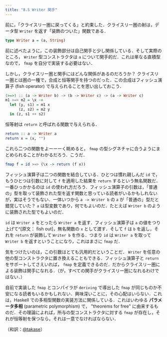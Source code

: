 ```yaml
---
title: "8.5 Writer 関手"
---
```


前に，「クライスリー圏に戻ってくる」と約束した．クライスリー圏の射は，データ型 `Writer` を返す「装飾のついた」関数である．

```haskell
type Writer a = (a, String)
```

前に述べたように，この装飾部分は自己関手と少し関係している．そして実際のところ， `Writer` 型コンストラクタは `a` について関手的だ．これは単なる直積型なので， `fmap` を自分で実装する必要はない．

しかし，クライスリー圏と関手にはどんな関係があるのだろうか？ クライスリー圏とは圏の一種で，合成と恒等関手を持つのだった．この合成はフィッシュ演算子 (fish operator) で与えられることを思い出しておこう．

```haskell
(>=>) :: (a -> Writer b) -> (b -> Writer c) -> (a -> Writer c)
m1 >=> m2 = \x ->
  let (y, s1) = m1 x
      (z, s2) = m2 y
  in (z, s1 ++ s2)
```

恒等射は `return` と呼ばれる関数で与えられる．

```haskell
return :: a -> Writer a
return x = (x, "")
```

これら二つの関数をよーーーく眺めると， `fmap` の型シグネチャに合うようにまとめられることがわかるだろう．こうだ．

```haskell
fmap f = id >=> (\x -> return (f x))
```

フィッシュ演算子は二つの関数を結合している．ひとつは慣れ親しんだ `id` で，もうひとつは引数に対して `f` を適用した結果を `return` するという無名関数だ．一番ひっかかるのは `id` の使われ方だろう．フィッシュ演算子の引数は，「普通の」型を取って装飾された型を返す関数と思っている読者がいるかもしれないが，実はそうでもない．一体いつから `a -> Writer b` の `a` が「普通の」型だと錯覚していた？ `a` は型変数であり，何でもよいのだ．たとえば `Writer b` のように装飾された型でもよいのだ．

`id` は `Writer a` をとったら `Writer a` を返す．フィッシュ演算子は `a` の値をつり上げて^[原文： fish out]，無名関数の `x` として渡す．そして `f` は `b` を返し，それを `return` が装飾して `Writer b` を作る．つまり `id` は `Writer a` を取って `Writer b` を返すということになり，これはまさに `fmap` だ．

気をつけたいのは，この引数はとても汎用的だということだ． `Writer` を任意の他の型コンストラクタに置き換えることもできる．フィッシュ演算子と `return` をサポートしてさえいれば， `fmap` を定義できるのだ．だからクライスリー圏による装飾は関手になれる．（が，すべての関手がクライスリー圏になれるわけではない．）

自前で実装した `fmap` とコンパイラが `deriving` で導出した `fmap` が同じものか不安になる読者もいるかもしれない．興味深いことに，その心配はいらない．これは，Haskell での多相型関数の実装方法に関係している．これはいわゆる **パラメータ多相** (parametric polymorphism) で， "theorems for free" に由来するものだ．その理論によれば，所与の型コンストラクタに対する `fmap` が存在し，それが恒等射を保つなら，それは一意でなければならない．

（和訳：[@takase](https://zenn.dev/takase)）